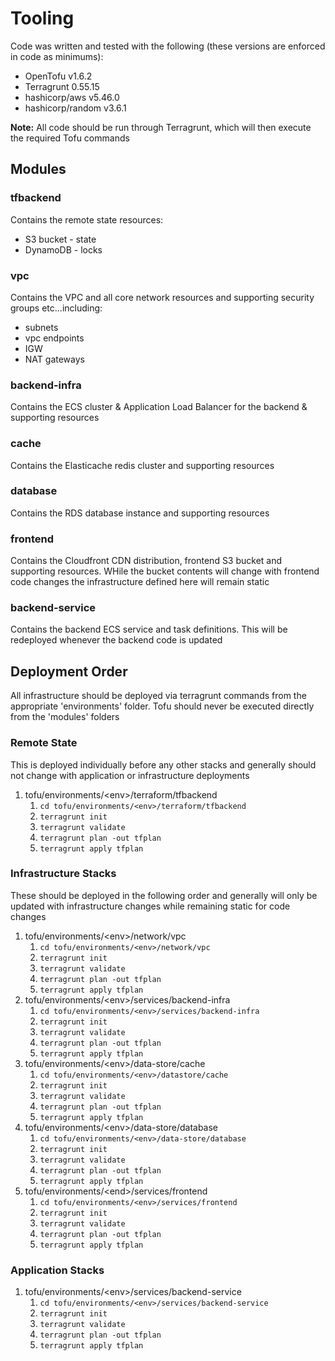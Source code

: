 # Tooling

Code was written and tested with the following (these versions are enforced in code as minimums):

- OpenTofu v1.6.2
- Terragrunt 0.55.15
- hashicorp/aws v5.46.0
- hashicorp/random v3.6.1

**Note:** All code should be run through Terragrunt, which will then execute the required Tofu commands

## Modules

### tfbackend

Contains the remote state resources:

- S3 bucket - state
- DynamoDB - locks

### vpc

Contains the VPC and all core network resources and supporting security groups etc...including:

- subnets
- vpc endpoints
- IGW
- NAT gateways

### backend-infra

Contains the ECS cluster & Application Load Balancer for the backend & supporting resources

### cache

Contains the Elasticache redis cluster and supporting resources

### database

Contains the RDS database instance and supporting resources

### frontend

Contains the Cloudfront CDN distribution, frontend S3 bucket and supporting resources.  WHile the bucket contents will change with frontend code changes the infrastructure defined here will remain static

### backend-service

Contains the backend ECS service and task definitions.  This will be redeployed whenever the backend code is updated

## Deployment Order

All infrastructure should be deployed via terragrunt commands from the appropriate 'environments' folder.  Tofu should never be executed directly from the 'modules' folders

### Remote State

This is deployed individually before any other stacks and generally should not change with application or infrastructure deployments

1. tofu/environments/\<env>/terraform/tfbackend
   1. `cd tofu/environments/<env>/terraform/tfbackend`
   2. `terragrunt init`
   3. `terragrunt validate`
   4. `terragrunt plan -out tfplan`
   5. `terragrunt apply tfplan`

### Infrastructure Stacks

These should be deployed in the following order and generally will only be updated with infrastructure changes while remaining static for code changes

1. tofu/environments/\<env>/network/vpc
   1. `cd tofu/environments/<env>/network/vpc`
   2. `terragrunt init`
   3. `terragrunt validate`
   4. `terragrunt plan -out tfplan`
   5. `terragrunt apply tfplan`
2. tofu/environments/\<env>/services/backend-infra
   1. `cd tofu/environments/<env>/services/backend-infra`
   2. `terragrunt init`
   3. `terragrunt validate`
   4. `terragrunt plan -out tfplan`
   5. `terragrunt apply tfplan`
3. tofu/environments/\<env>/data-store/cache
   1. `cd tofu/environments/<env>/datastore/cache`
   2. `terragrunt init`
   3. `terragrunt validate`
   4. `terragrunt plan -out tfplan`
   5. `terragrunt apply tfplan`
4. tofu/environments/\<env>/data-store/database
   1. `cd tofu/environments/<env>/data-store/database`
   2. `terragrunt init`
   3. `terragrunt validate`
   4. `terragrunt plan -out tfplan`
   5. `terragrunt apply tfplan`
5. tofu/environments/\<end>/services/frontend
   1. `cd tofu/environments/<env>/services/frontend`
   2. `terragrunt init`
   3. `terragrunt validate`
   4. `terragrunt plan -out tfplan`
   5. `terragrunt apply tfplan`

### Application Stacks

1. tofu/environments/\<env>/services/backend-service
   1. `cd tofu/environments/<env>/services/backend-service`
   2. `terragrunt init`
   3. `terragrunt validate`
   4. `terragrunt plan -out tfplan`
   5. `terragrunt apply tfplan`
